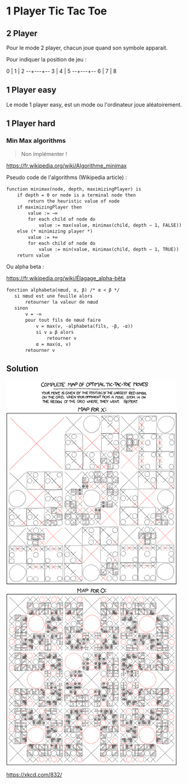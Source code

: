 # 1 Player Tic Tac Toe

## 2 Player

Pour le mode 2 player, chacun joue quand son symbole apparait.

Pour indiquer la position de jeu :

0 | 1 | 2
--+---+--
3 | 4 | 5
--+---+--
6 | 7 | 8

## 1 Player easy

Le mode 1 player easy, est un mode ou l'ordinateur joue aléatoirement.

## 1 Player hard

### Min Max algorithms

> Non implémenter !

https://fr.wikipedia.org/wiki/Algorithme_minimax

Pseudo code de l'algorithms (Wikipedia article) :
```
function minimax(node, depth, maximizingPlayer) is
    if depth = 0 or node is a terminal node then
        return the heuristic value of node
    if maximizingPlayer then
        value := −∞
        for each child of node do
            value := max(value, minimax(child, depth − 1, FALSE))
    else (* minimizing player *)
        value := +∞
        for each child of node do
            value := min(value, minimax(child, depth − 1, TRUE))
    return value
```

Ou alpha beta :

https://fr.wikipedia.org/wiki/Élagage_alpha-bêta

```
fonction alphabeta(nœud, α, β) /* α < β */
   si nœud est une feuille alors
       retourner la valeur de nœud
   sinon
       v = -∞
       pour tout fils de nœud faire
           v = max(v, -alphabeta(fils, -β, -α))     
           si v ≥ β alors
               retourner v
           α = max(α, v)
       retourner v
```

## Solution
![](tic_tac_toe.png)

https://xkcd.com/832/

